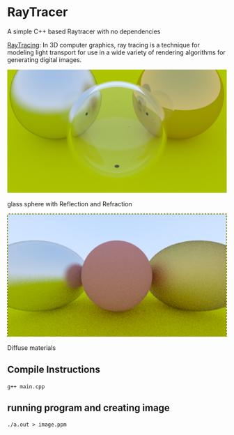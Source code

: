 # RayTracer
A simple C++ based Raytracer with no dependencies

[RayTracing](https://en.wikipedia.org/wiki/Ray_tracing_(graphics)): In 3D computer graphics, ray tracing is a technique for modeling light transport for use in a wide variety of rendering algorithms for generating digital images. 

![glass](https://github.com/YuviTz1/RayTracer/blob/master/glass.png?)

glass sphere with Reflection and Refraction

![metals](https://github.com/YuviTz1/RayTracer/blob/master/metals.png?)

Diffuse materials

## Compile Instructions

```
g++ main.cpp
```
## running program and creating image
```
./a.out > image.ppm
```

